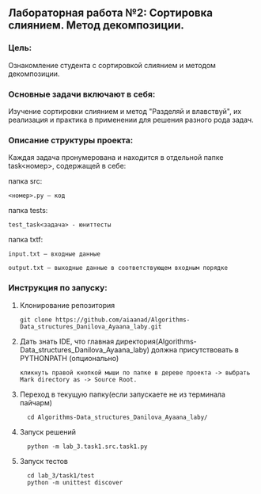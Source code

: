 <h2>Лабораторная работа №2: Сортировка слиянием. Метод декомпозиции.</h2>

<h3>Цель:</h3> Ознакомление студента с сортировкой слиянием и методом декомпозиции.

<h3>Основные задачи включают в себя:</h3>

 Изучение сортировки слиянием и метод "Разделяй и влавствуй", их реализация и практика в применении для решения разного рода задач.


<h3>Описание структуры проекта:</h3>
 Каждая задача пронумерована и находится в отдельной папке task<номер>, содержащей в себе:

папка src:

    <номер>.py — код
 

папка tests:

    test_task<задача> - юниттесты

папка txtf:
  
    input.txt — входные данные
 
    output.txt — выходные данные в соответствующем входным порядке

<h3>Инструкция по запуску:</h3>

1) Клонирование репозитория
           
       git clone https://github.com/aiaanad/Algorithms-Data_structures_Danilova_Ayaana_laby.git


2) Дать знать IDE, что главная директория(Algorithms-Data_structures_Danilova_Ayaana_laby) должна присутствовать в PYTHONPATH (опционально)
 
       кликнуть правой кнопкой мыши по папке в дереве проекта -> выбрать Mark directory as -> Source Root.

3) Переход в текущую папку(если запускаете не из терминала пайчарм)

         cd Algorithms-Data_structures_Danilova_Ayaana_laby/
4) Запуск решений

         python -m lab_3.task1.src.task1.py
5) Запуск тестов
            
         cd lab_3/task1/test
         python -m unittest discover

